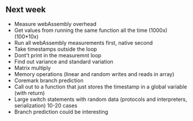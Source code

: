 
## Next week
 - Measure webAssembly overhead
 - Get values from running the same function all the time (1000x) (100*10x)
 - Run all webAssembly measurements first, native second
 - Take timestamps outside the loop
 - Dont't print in the measuremnt loop
 - Find out variance and standard variation
 - Matrix multiply
 - Memory operations (linear and random writes and reads in array)
 - Coremark branch prediction
 - Call out to a function that just stores the timestamp in a global variable (with return)
 - Large switch statements with random data (protocols and interpreters, serialization) 10-20 cases
 - Branch prediction could be interesting